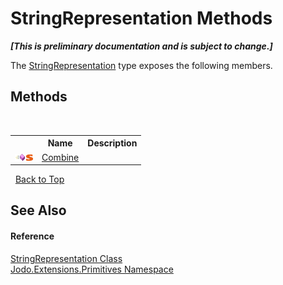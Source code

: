 # StringRepresentation Methods
 _**\[This is preliminary documentation and is subject to change.\]**_

The <a href="T_Jodo_Extensions_Primitives_StringRepresentation">StringRepresentation</a> type exposes the following members.


## Methods
&nbsp;<table><tr><th></th><th>Name</th><th>Description</th></tr><tr><td>![Public method](media/pubmethod.gif "Public method")![Static member](media/static.gif "Static member")</td><td><a href="M_Jodo_Extensions_Primitives_StringRepresentation_Combine">Combine</a></td><td /></tr></table>&nbsp;
<a href="#stringrepresentation-methods">Back to Top</a>

## See Also


#### Reference
<a href="T_Jodo_Extensions_Primitives_StringRepresentation">StringRepresentation Class</a><br /><a href="N_Jodo_Extensions_Primitives">Jodo.Extensions.Primitives Namespace</a><br />